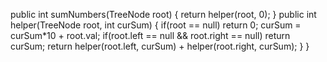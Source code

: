 public int sumNumbers(TreeNode root) {
return helper(root, 0);
}
public int helper(TreeNode root, int curSum) {
if(root == null) return 0;
curSum = curSum*10 + root.val;
if(root.left == null && root.right == null) return curSum;
return helper(root.left, curSum) + helper(root.right, curSum);
}
}